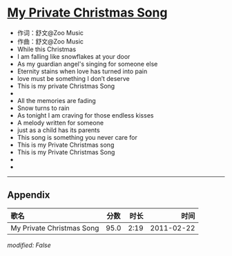# [My Private Christmas Song](https://music.163.com/song?id=64303)

* 作词：舒文@Zoo Music
* 作曲：舒文@Zoo Music
* While this Christmas
* I am falling like snowflakes at your door
* As my guardian angel's singing for someone else
* Eternity stains when love has turned into pain
* love must be something I don′t deserve
* This is my private Christmas Song
* 
* All the memories are fading
* Snow turns to rain
* As tonight I am craving for those endless kisses
* A melody written for someone
* just as a child has its parents
* This song is something you never care for
* This is my Private Christmas song
* This is my Private Christmas Song
* 
* 


---

## Appendix

|歌名|分数|时长|时间|
|:---|:---:|---:|---:|
|My Private Christmas Song|95.0|2:19|2011-02-22

*modified: False*